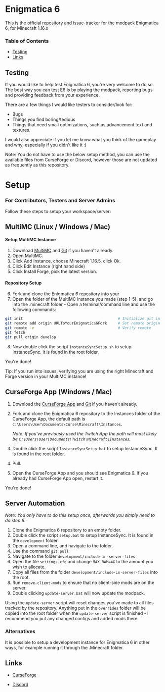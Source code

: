 # Enigmatica 6

This is the official repository and issue-tracker for the modpack Enigmatica 6, for Minecraft 1.16.x

### Table of Contents

-   [Testing](#testing)
-   [Links](#links)

## Testing

If you would like to help test Enigmatica 6, you're very welcome to do so.
The best way you can test E6 is by playing the modpack, reporting bugs and providing feedback from your experience.

There are a few things I would like testers to consider/look for:

-   Bugs
-   Things you find boring/tedious
-   Things that need small optimizations, such as advancement text and textures.

I would also appreciate if you let me know what you think of the gameplay and why, especially if you didn't like it :)

Note: You do not have to use the below setup method, you can use the available files from CurseForge or Discord, however those are not updated as frequently as this repository.

# Setup

### For Contributors, Testers and Server Admins

Follow these steps to setup your workspace/server:

## MultiMC (Linux / Windows / Mac)

#### Setup MultiMC Instance

1. Download [MultiMC](https://multimc.org/#Download) and [Git](https://git-scm.com/downloads) if you haven't already.
2. Open MultiMC.
3. Click Add Instance, choose Minecraft 1.16.5, click Ok.
4. Click Edit Instance (right hand side)
5. Click Install Forge, pick the latest version.

#### Repository Setup

6. Fork and clone the Enigmatica 6 repository into your
7. Open the folder of the MultiMC Instance you made (step 1-5), and go into the .minecraft folder - Open a terminal/command line and use the following commands:

```sh
git init                                           # Initialize git in folder
git remote add origin URLToYourEnigmatica6Fork     # Set remote origin to your Enigmatica 6 fork
git remote -v                                      # Verify remote
git fetch
git pull origin develop
```

8. Now double click the script `InstanceSyncSetup.sh` to setup InstanceSync. It is found in the root folder.

You're done!

Tip: If you run into issues, verifying you are using the right Minecraft and Forge version in your MultiMC instance!

## CurseForge App (Windows / Mac)

1. Download the [CurseForge App](https://curseforge.overwolf.com/) and [Git](https://git-scm.com/downloads) if you haven't already.
2. Fork and clone the Enigmatica 6 repository to the Instances folder of the CurseForge App, the default path is `C:\Users\User\Documents\Curse\Minecraft\Instances`.

    _Note: If you've previously used the Twitch App the path will most likely be `C:\Users\User\Documents\Twitch\Minecraft\Instances`._

3. Double click the script `InstanceSyncSetup.bat` to setup InstanceSync. It is found in the root folder.
4. Pull.
5. Open the CurseForge App and you should see Enigmatica 6. If you already had CurseForge App open, restart it.

You're done!

## Server Automation

_Note: You only have to do this setup once, afterwards you simply need to do step 8._

1. Clone the Enigmatica 6 repository to an empty folder.
2. Double click the script `setup.bat` to setup InstanceSync. It is found in the `development` folder.
3. Open a command line, and navigate to the folder.
4. Use the command `git pull`
5. Navigate to the folder `development/include-in-server-files`
6. Open the file `settings.cfg` and change `MAX_RAM=4G` to the amount you wish to allocate.
7. Copy all files from the folder `development/include-in-server-files` into the root.
8. Run `remove-client-mods` to ensure that no client-side mods are on the server.
9. Double clicking `update-server.bat` will now update the modpack.

Using the `update-server` script will reset changes you've made to all files tracked by the repository.
Anything put in the `overrides` folder will be copied into the root folder when the `update-server` script is finished - I recommend you put any changed configs and added mods there.

### Alternatives

It is possible to setup a development instance for Enigmatica 6 in other ways, for example running it through the .Minecraft folder.

## Links

-   [CurseForge](https://www.curseforge.com/minecraft/modpacks/enigmatica6)

-   [Discord](https://discord.gg/HnWNd7X)
